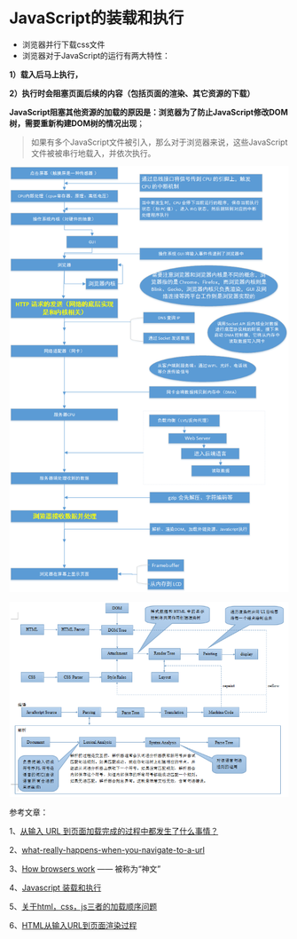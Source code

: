 # JavaScript的装载和执行



- 浏览器并行下载css文件
- 浏览器对于JavaScript的运行有两大特性：

**1）载入后马上执行，**

**2）执行时会阻塞页面后续的内容（包括页面的渲染、其它资源的下载）** 

**JavaScript阻塞其他资源的加载的原因是：浏览器为了防止JavaScript修改DOM树，需要重新构建DOM树的情况出现**； 

> 如果有多个JavaScript文件被引入，那么对于浏览器来说，这些JavaScript文件被被串行地载入，并依次执行。 

![flow](../files/imgs/DOM/flow.png)





![html_render_icon](../files/imgs/DOM/html_render_icon.png)

参考文章：

1、[从输入 URL 到页面加载完成的过程中都发生了什么事情？](http://fex.baidu.com/blog/2014/05/what-happen/)

2、[what-really-happens-when-you-navigate-to-a-url](http://igoro.com/archive/what-really-happens-when-you-navigate-to-a-url/)

3、[How browsers work](http://taligarsiel.com/Projects/howbrowserswork1.htm) —— 被称为“神文”

4、[Javascript 装载和执行](http://www.linjunlong.com/p/1156.html)

5、[关于html，css，js三者的加载顺序问题](http://www.cnblogs.com/Yoriluo/p/6783081.html)

6、[HTML从输入URL到页面渲染过程](https://hanyub.github.io/2016/07/14/HTML%E4%BB%8E%E8%BE%93%E5%85%A5URL%E5%88%B0%E9%A1%B5%E9%9D%A2%E6%B8%B2%E6%9F%93%E8%BF%87%E7%A8%8B/)
